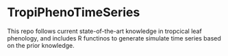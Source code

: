 # TropiPhenoTimeSeries
This repo follows current state-of-the-art knowledge in tropcical leaf phenology, and includes R functinos to generate simulate time series based on the prior knowledge.
